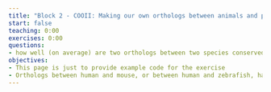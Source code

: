 ```yaml
---
title: "Block 2 - COOII: Making our own orthologs between animals and plotting their conservation: code answers"
start: false
teaching: 0:00
exercises: 0:00
questions: 
- how well (on average) are two orthologs between two species conserved?  
objectives: 
- This page is just to provide example code for the exercise 
- Orthologs between human and mouse, or between human and zebrafish, have very different levels of conservation 
---
```

